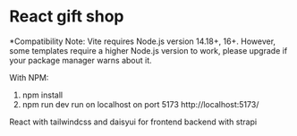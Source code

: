 # React gift shop


 *Compatibility Note: Vite requires Node.js version 14.18+, 16+. However, some templates require a higher Node.js version to work, please upgrade if your package manager warns about it.


With NPM:
1. npm install
2. npm run dev 
run on localhost on port 5173
http://localhost:5173/
 
React with tailwindcss and daisyui for frontend
backend with strapi 
